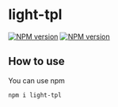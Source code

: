 # light-tpl
[![NPM version](https://img.shields.io/npm/v/light-tpl)](https://www.npmjs.com/package/light-tpl)
[![NPM version](https://img.shields.io/npm/l/light-tpl)](https://github.com/fh332393900/light-tpl/blob/master/LICENSE)


## How to use
You can use npm

    npm i light-tpl
    
